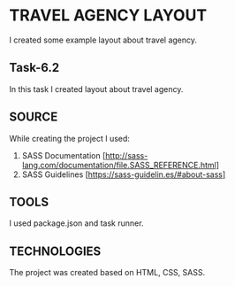 # TRAVEL AGENCY LAYOUT

I created some example layout about travel agency.

## Task-6.2

In this task I created layout about travel agency.
 
## SOURCE 
While creating the project I used: 
1. SASS Documentation [http://sass-lang.com/documentation/file.SASS_REFERENCE.html]
2. SASS Guidelines [https://sass-guidelin.es/#about-sass]

## TOOLS 
I used package.json and task runner.

## TECHNOLOGIES 
The project was created based on HTML, CSS, SASS.
